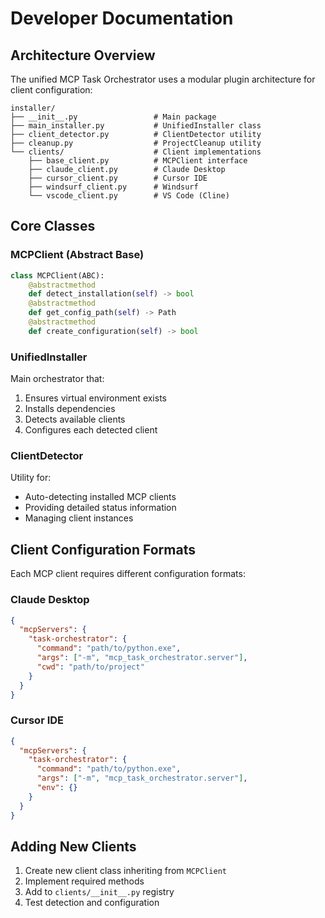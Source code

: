 # Developer Documentation

## Architecture Overview

The unified MCP Task Orchestrator uses a modular plugin architecture for client configuration:

```
installer/
├── __init__.py                 # Main package
├── main_installer.py           # UnifiedInstaller class
├── client_detector.py          # ClientDetector utility
├── cleanup.py                  # ProjectCleanup utility
└── clients/                    # Client implementations
    ├── base_client.py          # MCPClient interface
    ├── claude_client.py        # Claude Desktop
    ├── cursor_client.py        # Cursor IDE
    ├── windsurf_client.py      # Windsurf
    └── vscode_client.py        # VS Code (Cline)
```

## Core Classes

### MCPClient (Abstract Base)
```python
class MCPClient(ABC):
    @abstractmethod
    def detect_installation(self) -> bool
    @abstractmethod  
    def get_config_path(self) -> Path
    @abstractmethod
    def create_configuration(self) -> bool
```

### UnifiedInstaller
Main orchestrator that:
1. Ensures virtual environment exists
2. Installs dependencies
3. Detects available clients
4. Configures each detected client

### ClientDetector
Utility for:
- Auto-detecting installed MCP clients
- Providing detailed status information
- Managing client instances

## Client Configuration Formats

Each MCP client requires different configuration formats:

### Claude Desktop
```json
{
  "mcpServers": {
    "task-orchestrator": {
      "command": "path/to/python.exe",
      "args": ["-m", "mcp_task_orchestrator.server"],
      "cwd": "path/to/project"
    }
  }
}
```

### Cursor IDE  
```json
{
  "mcpServers": {
    "task-orchestrator": {
      "command": "path/to/python.exe", 
      "args": ["-m", "mcp_task_orchestrator.server"],
      "env": {}
    }
  }
}
```

## Adding New Clients

1. Create new client class inheriting from `MCPClient`
2. Implement required methods
3. Add to `clients/__init__.py` registry
4. Test detection and configuration